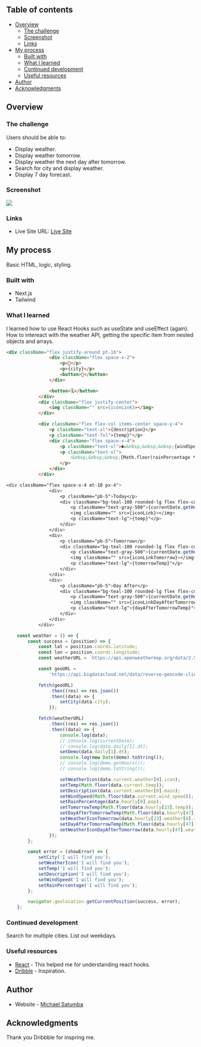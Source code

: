 <!-- # Frontend Mentor - IP address tracker solution

This is a solution to the [IP address tracker challenge on Frontend Mentor](https://www.frontendmentor.io/challenges/ip-address-tracker-I8-0yYAH0). Frontend Mentor challenges help you improve your coding skills by building realistic projects. -->

## Table of contents

- [Overview](#overview)
  - [The challenge](#the-challenge)
  - [Screenshot](#screenshot)
  - [Links](#links)
- [My process](#my-process)
  - [Built with](#built-with)
  - [What I learned](#what-i-learned)
  - [Continued development](#continued-development)
  - [Useful resources](#useful-resources)
- [Author](#author)
- [Acknowledgments](#acknowledgments)

<!-- **Note: Delete this note and update the table of contents based on what sections you keep.** -->

## Overview

### The challenge

Users should be able to:

- Display weather.
- Display weather tomorrow.
- Display weather the next day after tomorrow.
- Search for city and display weather.
- Display 7 day forecast.


### Screenshot

![](<./public/localhost_3000_(iPhone%2012%20Pro).png>)

<!-- Add a screenshot of your solution. The easiest way to do this is to use Firefox to view your project, right-click the page and select "Take a Screenshot". You can choose either a full-height screenshot or a cropped one based on how long the page is. If it's very long, it might be best to crop it.

Alternatively, you can use a tool like [FireShot](https://getfireshot.com/) to take the screenshot. FireShot has a free option, so you don't need to purchase it.

Then crop/optimize/edit your image however you like, add it to your project, and update the file path in the image above. -->

<!-- **Note: Delete this note and the paragraphs above when you add your screenshot. If you prefer not to add a screenshot, feel free to remove this entire section.** -->

### Links

<!-- - Solution URL: [Add solution URL here](https://your-solution-url.com) -->

- Live Site URL: [Live Site](https://weather-any-storm.vercel.app/)

## My process

Basic HTML, logic, styling.

### Built with

- Next.js
- Tailwind

### What I learned

I learned how to use React Hooks such as useState and useEffect (again).
How to intereact with the weather API, getting the specific item from nested objects and arrays.

<!-- Use this section to recap over some of your major learnings while working through this project. Writing these out and providing code samples of areas you want to highlight is a great way to reinforce your own knowledge. -->

<!-- To see how you can add code snippets, see below: -->

```html
<div className="flex justify-around pt-16">
				<div className="flex space-x-2">
					<p>📍</p>
					<p>{city}</p>
					<button>🔽</button>
				</div>

				<button>🗓️</button>
			</div>
			<div className="flex justify-center">
				<img className="" src={iconLink}></img>
			</div>

			<div className="flex flex-col items-center space-y-4">
				<p className="text-xl">{description}</p>
				<p className="text-7xl">{temp}°</p>
				<div className="flex space-x-4">
					<p className="text-xl">🌬️&nbsp;&nbsp;&nbsp;{windSpeed} mph</p>
					<p className="text-xl">
						💧&nbsp;&nbsp;&nbsp;{Math.floor(rainPercentage * 100)}%
					</p>
				</div>
			</div>
```

```css
<div className="flex space-x-4 mt-10 px-4">
				<div>
					<p className="pb-5">Today</p>
					<div className="bg-teal-100 rounded-lg flex flex-col items-center">
						<p className="text-gray-500">{currentDate.getHours()}</p>
						<img className="" src={iconLink}></img>
						<p className="text-lg">{temp}°</p>
					</div>
				</div>
				<div>
					<p className="pb-5">Tomorrow</p>
					<div className="bg-teal-100 rounded-lg flex flex-col items-center">
						<p className="text-gray-500">{currentDate.getHours()}</p>
						<img className="" src={iconLinkTomorrow}></img>
						<p className="text-lg">{tomorrowTemp}°</p>
					</div>
				</div>
				<div>
					<p className="pb-5">Day After</p>
					<div className="bg-teal-100 rounded-lg flex flex-col items-center">
						<p className="text-gray-500">{currentDate.getHours()}</p>
						<img className="" src={iconLinkDayAfterTomorrow}></img>
						<p className="text-lg">{dayAfterTomorrowTemp}°</p>
					</div>
				</div>
			</div>
```

```js
	const weather = () => {
		const success = (position) => {
			const lat = position.coords.latitude;
			const lon = position.coords.longitude;
			const weatherURL = `https://api.openweathermap.org/data/2.5/onecall?lat=${lat}&lon=${lon}&exclude{}&appid=bf63e57f6ca8565522bf2301f33f5d33&units=imperial`;

			const geoURL =
				'https://api.bigdatacloud.net/data/reverse-geocode-client?latitude=${lat}&longitude=${lon}&localityLanguage=en';

			fetch(geoURL)
				.then((res) => res.json())
				.then((data) => {
					setCity(data.city);
				});

			fetch(weatherURL)
				.then((res) => res.json())
				.then((data) => {
					console.log(data);
					// console.log(currentDate);
					// console.log(data.daily[1].dt);
					setDemo(data.daily[1].dt);
					console.log(new Date(demo).toString());
					// console.log(demo.getHours());
					// console.log(demo.toString());

					setWeatherIcon(data.current.weather[0].icon);
					setTemp(Math.floor(data.current.temp));
					setDescription(data.current.weather[0].main);
					setWindSpeed(Math.floor(data.current.wind_speed));
					setRainPercentage(data.hourly[0].pop);
					setTomorrowTemp(Math.floor(data.hourly[23].temp));
					setDayAfterTomorrowTemp(Math.floor(data.hourly[47].temp));
					setWeatherIconTomorrow(data.hourly[23].weather[0].icon);
					setDayAfterTomorrowTemp(Math.floor(data.hourly[47].temp));
					setWeatherIconDayAfterTomorrow(data.hourly[47].weather[0].icon);
				});
		};

		const error = (showError) => {
			setCity('I will find you');
			setWeatherIcon('I will find you');
			setTemp('I will find you');
			setDescription('I will find you');
			setWindSpeed('I will find you');
			setRainPercentage('I will find you');
		};

		navigator.geolocation.getCurrentPosition(success, error);
	};
```

<!-- If you want more help with writing markdown, we'd recommend checking out [The Markdown Guide](https://www.markdownguide.org/) to learn more. -->

<!-- **Note: Delete this note and the content within this section and replace with your own learnings.** -->

### Continued development

<!-- Use this section to outline areas that you want to continue focusing on in future projects. These could be concepts you're still not completely comfortable with or techniques you found useful that you want to refine and perfect. -->

Search for multiple cities.
List out weekdays.

<!-- **Note: Delete this note and the content within this section and replace with your own plans for continued development.** -->

### Useful resources

- [React](https://reactjs.org/docs/getting-started.html) - This helped me for understanding react hooks.
- [Dribble](https://dribbble.com/shots/14784828-Weather-forecast-interface) - Inspiration.
<!-- - [Example resource 2](https://www.example.com) - This is an amazing article which helped me finally understand XYZ. I'd recommend it to anyone still learning this concept.

**Note: Delete this note and replace the list above with resources that helped you during the challenge. These could come in handy for anyone viewing your solution or for yourself when you look back on this project in the future.** -->

## Author

- Website - [Michael Satumba](https://mkeport.vercel.app/)
<!-- - Frontend Mentor - [@yourusername](https://www.frontendmentor.io/profile/yourusername)
- Twitter - [@yourusername](https://www.twitter.com/yourusername) -->

<!-- **Note: Delete this note and add/remove/edit lines above based on what links you'd like to share.** -->

## Acknowledgments

<!-- This is where you can give a hat tip to anyone who helped you out on this project. Perhaps you worked in a team or got some inspiration from someone else's solution. This is the perfect place to give them some credit. -->

Thank you Dribbble for inspring me.

<!-- **Note: Delete this note and edit this section's content as necessary. If you completed this challenge by yourself, feel free to delete this section entirely.** -->
